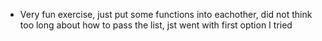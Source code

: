 * Very fun exercise, just put some functions into eachother, did not think too long about how to pass the list, jst went with first option I tried
